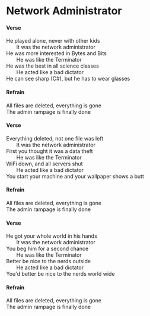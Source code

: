 # Network Administrator  

#### Verse

He played alone, never with other kids  
&nbsp;&nbsp;&nbsp;&nbsp;&nbsp;&nbsp; It was the network administrator  
He was more interested in Bytes and Bits  
&nbsp;&nbsp;&nbsp;&nbsp;&nbsp;&nbsp; He was like the Terminator  
He was the best in all science classes  
&nbsp;&nbsp;&nbsp;&nbsp;&nbsp;&nbsp; He acted like a bad dictator  
He can see sharp (C#), but he has to wear glasses  

#### Refrain  

All files are deleted, everything is gone  
The admin rampage is finally done  

#### Verse

Everything deleted, not one file was left  
&nbsp;&nbsp;&nbsp;&nbsp;&nbsp;&nbsp; It was the network administrator  
First you thought it was a data theft  
&nbsp;&nbsp;&nbsp;&nbsp;&nbsp;&nbsp; He was like the Terminator  
WiFi down, and all servers shut  
&nbsp;&nbsp;&nbsp;&nbsp;&nbsp;&nbsp; He acted like a bad dictator  
You start your machine and your wallpaper shows a butt  
  
#### Refrain  

All files are deleted, everything is gone  
The admin rampage is finally done  

#### Verse

He got your whole world in his hands  
&nbsp;&nbsp;&nbsp;&nbsp;&nbsp;&nbsp; It was the network administrator  
You beg him for a second chance  
&nbsp;&nbsp;&nbsp;&nbsp;&nbsp;&nbsp; He was like the Terminator  
Better be nice to the nerds outside  
&nbsp;&nbsp;&nbsp;&nbsp;&nbsp;&nbsp; He acted like a bad dictator  
You'd better be nice to the nerds world wide  

#### Refrain  

All files are deleted, everything is gone  
The admin rampage is finally done  
